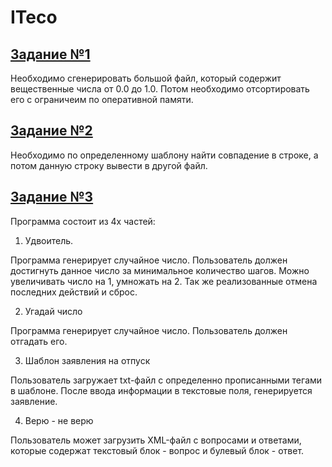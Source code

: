 # ITeco

## [Задание №1](https://github.com/m3nf1s/ITeco/tree/master/TestTasks/Task_First)
Необходимо сгенерировать большой файл, который содержит вещественные числа от 0.0 до 1.0. Потом необходимо отсортировать его с ограничеим по оперативной памяти.

## [Задание №2](https://github.com/m3nf1s/ITeco/tree/master/TestTasks/Task_Second)
Необходимо по определенному шаблону найти совпадение в строке, а потом данную строку вывести в другой файл.

## [Задание №3](https://github.com/m3nf1s/ITeco/tree/master/FirstQt)
Программа состоит из 4х частей:
1. Удвоитель.

Программа генерирует случайное число. Пользователь должен достигнуть данное число за минимальное количество шагов.
Можно увеличивать число на 1, умножать на 2. Так же реализованные отмена последних действий и сброс.

2. Угадай число

Программа генерирует случайное число. Пользователь должен отгадать его.

3. Шаблон заявления на отпуск

Пользователь загружает txt-файл с определенно прописанными тегами в шаблоне. После ввода информации в текстовые поля, генерируется заявление.

4. Верю - не верю

Пользователь может загрузить XML-файл с вопросами и ответами, которые содержат текстовый блок - вопрос и булевый блок - ответ.
